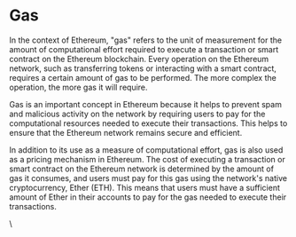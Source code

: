 # Gas

In the context of Ethereum, "gas" refers to the unit of measurement for the amount of computational effort required to execute a transaction or smart contract on the Ethereum blockchain. Every operation on the Ethereum network, such as transferring tokens or interacting with a smart contract, requires a certain amount of gas to be performed. The more complex the operation, the more gas it will require.

Gas is an important concept in Ethereum because it helps to prevent spam and malicious activity on the network by requiring users to pay for the computational resources needed to execute their transactions. This helps to ensure that the Ethereum network remains secure and efficient.

In addition to its use as a measure of computational effort, gas is also used as a pricing mechanism in Ethereum. The cost of executing a transaction or smart contract on the Ethereum network is determined by the amount of gas it consumes, and users must pay for this gas using the network's native cryptocurrency, Ether (ETH). This means that users must have a sufficient amount of Ether in their accounts to pay for the gas needed to execute their transactions.

\
